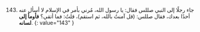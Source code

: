 143. جاء رجلًا إلى النبي صللس فقال: يا رسول الله، مُرني بأمر في الإسلام لا أسأل عنه أحدًا بعدك، فقال صللس: (قل آمنتُ بالله، ثم استقم)، قلتُ: فما أتقي؟ **فأومأ إلى لسانه**.
{: value="143" }